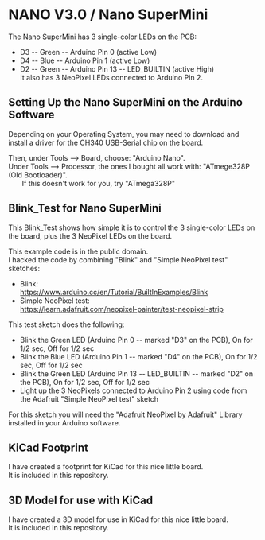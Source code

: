 # NANO V3.0 / Nano SuperMini  
    
The Nano SuperMini has 3 single-color LEDs on the PCB:  
* D3 -- Green -- Arduino Pin 0 (active Low)  
* D4 -- Blue  -- Arduino Pin 1 (active Low)  
* D2 -- Green -- Arduino Pin 13 -- LED_BUILTIN (active High)  
It also has 3 NeoPixel LEDs connected to Arduino Pin 2.   

## Setting Up the Nano SuperMini on the Arduino Software
Depending on your Operating System, you may need to download and install a driver for the CH340 USB-Serial chip on the board.  
  
Then, under Tools --> Board, choose: "Arduino Nano".  
Under Tools --> Processor, the ones I bought all work with: "ATmege328P (Old Bootloader)".  
&nbsp;&nbsp;&nbsp;&nbsp;&nbsp;&nbsp;&nbsp;If this doesn't work for you, try "ATmega328P"  
  

## Blink_Test for Nano SuperMini  
  
This Blink_Test shows how simple it is to control the 3 single-color LEDs on the board, plus the 3 NeoPixel LEDs on the board.  
  
This example code is in the public domain.  
I hacked the code by combining "Blink" and "Simple NeoPixel test" sketches:  
* Blink:  
https://www.arduino.cc/en/Tutorial/BuiltInExamples/Blink  
* Simple NeoPixel test:  
https://learn.adafruit.com/neopixel-painter/test-neopixel-strip  
  
This test sketch does the following:  
* Blink the Green LED (Arduino Pin 0 -- marked "D3" on the PCB), On for 1/2 sec, Off for 1/2 sec  
* Blink the Blue LED (Arduino Pin 1 -- marked "D4" on the PCB), On for 1/2 sec, Off for 1/2 sec  
* Blink the Green LED (Arduino Pin 13 -- LED_BUILTIN -- marked "D2" on the PCB), On for 1/2 sec, Off for 1/2 sec  
* Light up the 3 NeoPixels connected to Arduino Pin 2 using code from the Adafruit "Simple NeoPixel test" sketch  
  
For this sketch you will need the "Adafruit NeoPixel by Adafruit" Library installed in your Arduino software.  
  
## KiCad Footprint  

I have created a footprint for KiCad for this nice little board.  
It is included in this repository.  
  
## 3D Model for use with KiCad  

I have created a 3D model for use in KiCad for this nice little board.  
It is included in this repository.  
  
